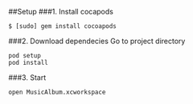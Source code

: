 ##Setup
###1. Install cocapods
```
$ [sudo] gem install cocoapods
```
###2. Download dependecies
Go to project directory
```
pod setup
pod install
```


###3. Start
```
open MusicAlbum.xcworkspace
```